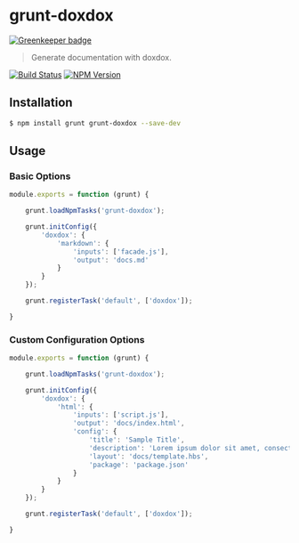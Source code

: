 # grunt-doxdox

[![Greenkeeper badge](https://badges.greenkeeper.io/neogeek/grunt-doxdox.svg)](https://greenkeeper.io/)

> Generate documentation with doxdox.

[![Build Status](https://travis-ci.org/neogeek/grunt-doxdox.svg?branch=master)](https://travis-ci.org/neogeek/grunt-doxdox)
[![NPM Version](http://img.shields.io/npm/v/grunt-doxdox.svg)](https://www.npmjs.org/package/grunt-doxdox)

## Installation

```bash
$ npm install grunt grunt-doxdox --save-dev
```

## Usage

### Basic Options

```javascript
module.exports = function (grunt) {

    grunt.loadNpmTasks('grunt-doxdox');

    grunt.initConfig({
        'doxdox': {
            'markdown': {
                'inputs': ['facade.js'],
                'output': 'docs.md'
            }
        }
    });

    grunt.registerTask('default', ['doxdox']);

}
```

### Custom Configuration Options

```javascript
module.exports = function (grunt) {

    grunt.loadNpmTasks('grunt-doxdox');

    grunt.initConfig({
        'doxdox': {
            'html': {
                'inputs': ['script.js'],
                'output': 'docs/index.html',
                'config': {
                    'title': 'Sample Title',
                    'description': 'Lorem ipsum dolor sit amet, consectetur adipisicing elit',
                    'layout': 'docs/template.hbs',
                    'package': 'package.json'
                }
            }
        }
    });

    grunt.registerTask('default', ['doxdox']);

}
```
